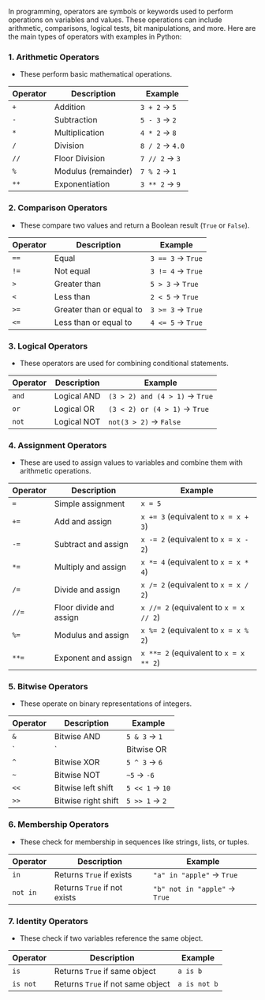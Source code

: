 In programming, operators are symbols or keywords used to perform operations on variables and values. These operations can include arithmetic, comparisons, logical tests, bit manipulations, and more. Here are the main types of operators with examples in Python:

### 1. **Arithmetic Operators**
   - These perform basic mathematical operations.

   | Operator | Description             | Example                   |
   |----------|-------------------------|---------------------------|
   | `+`      | Addition                | `3 + 2` → `5`            |
   | `-`      | Subtraction             | `5 - 3` → `2`            |
   | `*`      | Multiplication          | `4 * 2` → `8`            |
   | `/`      | Division                | `8 / 2` → `4.0`          |
   | `//`     | Floor Division          | `7 // 2` → `3`           |
   | `%`      | Modulus (remainder)     | `7 % 2` → `1`            |
   | `**`     | Exponentiation          | `3 ** 2` → `9`           |

### 2. **Comparison Operators**
   - These compare two values and return a Boolean result (`True` or `False`).

   | Operator | Description              | Example                   |
   |----------|--------------------------|---------------------------|
   | `==`     | Equal                    | `3 == 3` → `True`        |
   | `!=`     | Not equal                | `3 != 4` → `True`        |
   | `>`      | Greater than             | `5 > 3` → `True`         |
   | `<`      | Less than                | `2 < 5` → `True`         |
   | `>=`     | Greater than or equal to | `3 >= 3` → `True`        |
   | `<=`     | Less than or equal to    | `4 <= 5` → `True`        |

### 3. **Logical Operators**
   - These operators are used for combining conditional statements.

   | Operator | Description      | Example                          |
   |----------|------------------|----------------------------------|
   | `and`    | Logical AND      | `(3 > 2) and (4 > 1)` → `True`  |
   | `or`     | Logical OR       | `(3 < 2) or (4 > 1)` → `True`   |
   | `not`    | Logical NOT      | `not(3 > 2)` → `False`          |

### 4. **Assignment Operators**
   - These are used to assign values to variables and combine them with arithmetic operations.

   | Operator | Description            | Example                    |
   |----------|------------------------|----------------------------|
   | `=`      | Simple assignment      | `x = 5`                   |
   | `+=`     | Add and assign         | `x += 3`  (equivalent to `x = x + 3`) |
   | `-=`     | Subtract and assign    | `x -= 2`  (equivalent to `x = x - 2`) |
   | `*=`     | Multiply and assign    | `x *= 4`  (equivalent to `x = x * 4`) |
   | `/=`     | Divide and assign      | `x /= 2`  (equivalent to `x = x / 2`) |
   | `//=`    | Floor divide and assign| `x //= 2` (equivalent to `x = x // 2`) |
   | `%=`     | Modulus and assign     | `x %= 2`  (equivalent to `x = x % 2`) |
   | `**=`    | Exponent and assign    | `x **= 2` (equivalent to `x = x ** 2`) |

### 5. **Bitwise Operators**
   - These operate on binary representations of integers.

   | Operator | Description        | Example               |
   |----------|--------------------|-----------------------|
   | `&`      | Bitwise AND        | `5 & 3` → `1`        |
   | `|`      | Bitwise OR         | `5 | 3` → `7`        |
   | `^`      | Bitwise XOR        | `5 ^ 3` → `6`        |
   | `~`      | Bitwise NOT        | `~5` → `-6`          |
   | `<<`     | Bitwise left shift | `5 << 1` → `10`      |
   | `>>`     | Bitwise right shift| `5 >> 1` → `2`       |

### 6. **Membership Operators**
   - These check for membership in sequences like strings, lists, or tuples.

   | Operator | Description                | Example                      |
   |----------|----------------------------|------------------------------|
   | `in`     | Returns `True` if exists   | `"a" in "apple"` → `True`    |
   | `not in` | Returns `True` if not exists| `"b" not in "apple"` → `True`|

### 7. **Identity Operators**
   - These check if two variables reference the same object.

   | Operator | Description                  | Example                      |
   |----------|------------------------------|------------------------------|
   | `is`     | Returns `True` if same object| `a is b`                     |
   | `is not` | Returns `True` if not same object | `a is not b`
